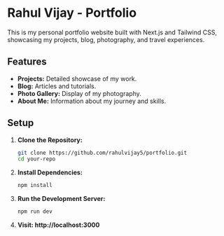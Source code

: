 # Rahul Vijay - Portfolio

This is my personal portfolio website built with Next.js and Tailwind CSS, showcasing my projects, blog, photography, and travel experiences.

## Features

- **Projects:** Detailed showcase of my work.
- **Blog:** Articles and tutorials.
- **Photo Gallery:** Display of my photography.
- **About Me:** Information about my journey and skills.

## Setup

1. **Clone the Repository:**
   ```bash
   git clone https://github.com/rahulvijay5/portfolio.git
   cd your-repo
   ```
2. **Install Dependencies:**
   ```bash
   npm install
   ```
3. **Run the Development Server:**
   ```bash
   npm run dev
   ```
4. **Visit: http://localhost:3000**
